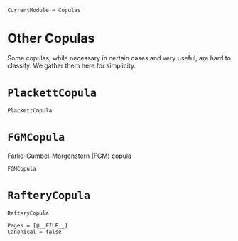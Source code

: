 ```@meta
CurrentModule = Copulas
```

# Other Copulas

Some copulas, while necessary in certain cases and very useful, are hard to classify. We gather them here for simplicity. 

# `PlackettCopula`

```@docs
PlackettCopula
```

# `FGMCopula`

Farlie-Gumbel-Morgenstern (FGM) copula

```@docs
FGMCopula
```

# `RafteryCopula`

```@docs
RafteryCopula
```

```@bibliography
Pages = [@__FILE__]
Canonical = false
```

